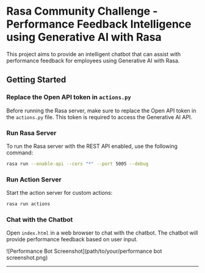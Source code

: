 # Rasa Community Challenge - Performance Feedback Intelligence using Generative AI with Rasa

This project aims to provide an intelligent chatbot that can assist with performance feedback for employees using Generative AI with Rasa.

## Getting Started

### Replace the Open API token in `actions.py`

Before running the Rasa server, make sure to replace the Open API token in the `actions.py` file. This token is required to access the Generative AI API.

### Run Rasa Server

To run the Rasa server with the REST API enabled, use the following command:

```bash
rasa run --enable-api --cors "*" --port 5005 --debug
```

### Run Action Server

Start the action server for custom actions:

```bash
rasa run actions
```

### Chat with the Chatbot

Open `index.html` in a web browser to chat with the chatbot. The chatbot will provide performance feedback based on user input.

![Performance Bot Screenshot](path/to/your/performance bot screenshot.png)


---





